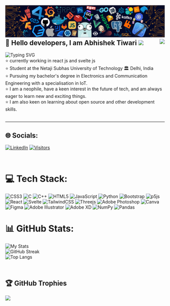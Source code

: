 
![Abhishek Tiwari](https://github.com/AbhishekTiwari23/AbhishekTiwari23/blob/b9450af1d378987a2290c8023397ba4d77da60b3/github.png)
💫 Hello developers, I am Abhishek Tiwari   <img src="https://camo.githubusercontent.com/e8e7b06ecf583bc040eb60e44eb5b8e0ecc5421320a92929ce21522dbc34c891/68747470733a2f2f6d656469612e67697068792e636f6d2f6d656469612f6876524a434c467a6361737252346961377a2f67697068792e676966" width="30px">      <img align = "right"  src = "https://api.visitorbadge.io/api/combined?path=AbhishekTiwari23&label=GitHub&labelColor=%23d9e3f0&countColor=%2337d67a&style=flat-square&labelStyle=upper"  />
---
![Typing SVG](https://readme-typing-svg.demolab.com?font=Lobster&pause=700&color=F76538&background=D180FF00&center=false&vCenter=false&width=435&lines=I+am+Abhisek+Tiwari.;I+am+a+Front-end+Developer;My+passion+is+Competitive+programming)<br>
:star: currently working in react js and svelte js <br>
:star: Student at the Netaji Subhas University of Technology :classical_building: Delhi, India<br>
:star: Pursuing my bachelor's degree in Electronics and Communication Engineering with a specialisation in IoT. <br>
:star: I am a neophile, have a keen interest in the future of tech, and am always eager to learn new and exciting things. <br>
:star: I am also keen on learning about open source and other development skills.
<br><br> 




<hr>


## 🌐 Socials:

[![LinkedIn](https://api.visitorbadge.io/api/combined?path=abhishek-tiwari-5ba03422b&label=Linkedin&labelColor=%23d9e3f0&countColor=%23263759&style=flat-square&labelStyle=upper)](https://www.linkedin.com/mynetwork/)
[![Visitors](https://api.visitorbadge.io/api/combined?path=https%3A%2F%2Flinktr.ee%2Fabhishektiwari23&label=Linktree&labelColor=%23d9e3f0&countColor=%2337d67a&style=flat-square&labelStyle=upper)](https://linktr.ee/abhishektiwari23)

<br>


# 💻 Tech Stack:
![CSS3](https://img.shields.io/badge/css3-%231572B6.svg?style=for-the-badge&logo=css3&logoColor=white) ![C](https://img.shields.io/badge/c-%2300599C.svg?style=for-the-badge&logo=c&logoColor=white) ![C++](https://img.shields.io/badge/c++-%2300599C.svg?style=for-the-badge&logo=c%2B%2B&logoColor=white) ![HTML5](https://img.shields.io/badge/html5-%23E34F26.svg?style=for-the-badge&logo=html5&logoColor=white) ![JavaScript](https://img.shields.io/badge/javascript-%23323330.svg?style=for-the-badge&logo=javascript&logoColor=%23F7DF1E) ![Python](https://img.shields.io/badge/python-3670A0?style=for-the-badge&logo=python&logoColor=ffdd54) ![Bootstrap](https://img.shields.io/badge/bootstrap-%23563D7C.svg?style=for-the-badge&logo=bootstrap&logoColor=white) ![p5js](https://img.shields.io/badge/p5.js-ED225D?style=for-the-badge&logo=p5.js&logoColor=FFFFFF) ![React](https://img.shields.io/badge/react-%2320232a.svg?style=for-the-badge&logo=react&logoColor=%2361DAFB) ![Svelte](https://img.shields.io/badge/svelte-%23f1413d.svg?style=for-the-badge&logo=svelte&logoColor=white) ![TailwindCSS](https://img.shields.io/badge/tailwindcss-%2338B2AC.svg?style=for-the-badge&logo=tailwind-css&logoColor=white) ![Threejs](https://img.shields.io/badge/threejs-black?style=for-the-badge&logo=three.js&logoColor=white) ![Adobe Photoshop](https://img.shields.io/badge/adobephotoshop-%2331A8FF.svg?style=for-the-badge&logo=adobephotoshop&logoColor=white) ![Canva](https://img.shields.io/badge/Canva-%2300C4CC.svg?style=for-the-badge&logo=Canva&logoColor=white) 	![Figma](https://img.shields.io/badge/figma-%23F24E1E.svg?style=for-the-badge&logo=figma&logoColor=white) ![Adobe Illustrator](https://img.shields.io/badge/adobeillustrator-%23FF9A00.svg?style=for-the-badge&logo=adobeillustrator&logoColor=white) ![Adobe XD](https://img.shields.io/badge/Adobe%20XD-470137?style=for-the-badge&logo=Adobe%20XD&logoColor=#FF61F6) ![NumPy](https://img.shields.io/badge/numpy-%23013243.svg?style=for-the-badge&logo=numpy&logoColor=white) ![Pandas](https://img.shields.io/badge/pandas-%23150458.svg?style=for-the-badge&logo=pandas&logoColor=white)
<br>
# 📊 GitHub Stats:
![My Stats](https://awesome-github-stats.azurewebsites.net/user-stats/AbhishekTiwari23?cardType=github&theme=github-dark&Text=268EDD&Ring=1BDDA3&Title=8FF670F6)<br/>
![GitHub Streak](https://streak-stats.demolab.com?user=AbhishekTiwari23&theme=vue-dark&border_radius=5&date_format=M%20j%5B%2C%20Y%5D&fire=DD6A53&ring=DDA463)<br/>
![Top Langs](https://github-readme-stats.vercel.app/api/top-langs/?username=Abhishektiwari23&exclude_repo=github-readme-stats)

<br> 

## 🏆 GitHub Trophies
![](https://github-profile-trophy.vercel.app/?username=AbhishekTiwari23&theme=juicyfresh&no-frame=true&no-bg=false&margin-w=4)



